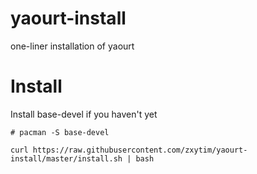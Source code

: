 # yaourt-install
one-liner installation of yaourt

# Install
Install base-devel if you haven't yet
```
# pacman -S base-devel
```
```
curl https://raw.githubusercontent.com/zxytim/yaourt-install/master/install.sh | bash
```
